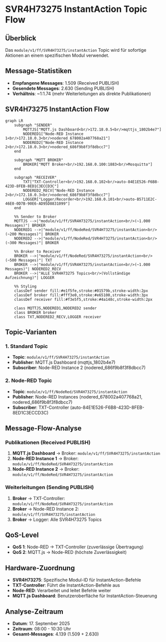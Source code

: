 # SVR4H73275 InstantAction Topic Flow

## Überblick
Das `module/v1/ff/SVR4H73275/instantAction` Topic wird für sofortige Aktionen an einem spezifischen Modul verwendet.

## Message-Statistiken
- **Empfangene Messages**: 1.509 (Received PUBLISH)
- **Gesendete Messages**: 2.630 (Sending PUBLISH)
- **Verhältnis**: ~1:1.74 (mehr Weiterleitungen als direkte Publikationen)

## SVR4H73275 InstantAction Flow

```mermaid
graph LR
    subgraph "SENDER"
        MQTTJS["MQTT.js Dashboard<br/>172.18.0.5<br/>mqttjs_1802b4e7"]
        NODERED1["Node-RED Instance 1<br/>172.18.0.3<br/>nodered_678002a407768a21"]
        NODERED2["Node-RED Instance 2<br/>172.18.0.3<br/>nodered_686f9b8f3f8dbcc7"]
    end
    
    subgraph "MQTT BROKER"
        BROKER["MQTT Broker<br/>192.168.0.100:1883<br/>Mosquitto"]
    end
    
    subgraph "RECEIVER"
        TXT["TXT-Controller<br/>192.168.0.102<br/>auto-84E1E526-F6B8-423D-8FEB-8ED1C3ECCD3C"]
        NODERED2_RECV["Node-RED Instance 2<br/>172.18.0.3<br/>nodered_686f9b8f3f8dbcc7"]
        LOGGER["Logger/Recorder<br/>192.168.0.101<br/>auto-B5711E2C-46E0-0D7B-90E6-AD95D8831099"]
    end
    
    %% Sender to Broker
    MQTTJS -->|"module/v1/ff/SVR4H73275/instantAction<br/>(~1.000 Messages)"| BROKER
    NODERED1 -->|"module/v1/ff/NodeRed/SVR4H73275/instantAction<br/>(~200 Messages)"| BROKER
    NODERED2 -->|"module/v1/ff/NodeRed/SVR4H73275/instantAction<br/>(~300 Messages)"| BROKER
    
    %% Broker to Receiver
    BROKER -->|"module/v1/ff/NodeRed/SVR4H73275/instantAction<br/>(~500 Messages)"| TXT
    BROKER -->|"module/v1/ff/SVR4H73275/instantAction<br/>(~1.000 Messages)"| NODERED2_RECV
    BROKER -->|"ALLE SVR4H73275 Topics<br/>(Vollständige Aufzeichnung)"| LOGGER
    
    %% Styling
    classDef sender fill:#e1f5fe,stroke:#01579b,stroke-width:2px
    classDef broker fill:#fff3e0,stroke:#e65100,stroke-width:3px
    classDef receiver fill:#f3e5f5,stroke:#4a148c,stroke-width:2px
    
    class MQTTJS,NODERED1,NODERED2 sender
    class BROKER broker
    class TXT,NODERED2_RECV,LOGGER receiver
```

## Topic-Varianten

### 1. Standard Topic
- **Topic**: `module/v1/ff/SVR4H73275/instantAction`
- **Publisher**: MQTT.js Dashboard (mqttjs_1802b4e7)
- **Subscriber**: Node-RED Instance 2 (nodered_686f9b8f3f8dbcc7)

### 2. Node-RED Topic
- **Topic**: `module/v1/ff/NodeRed/SVR4H73275/instantAction`
- **Publisher**: Node-RED Instances (nodered_678002a407768a21, nodered_686f9b8f3f8dbcc7)
- **Subscriber**: TXT-Controller (auto-84E1E526-F6B8-423D-8FEB-8ED1C3ECCD3C)

## Message-Flow-Analyse

### Publikationen (Received PUBLISH)
1. **MQTT.js Dashboard** → Broker: `module/v1/ff/SVR4H73275/instantAction`
2. **Node-RED Instance 1** → Broker: `module/v1/ff/NodeRed/SVR4H73275/instantAction`
3. **Node-RED Instance 2** → Broker: `module/v1/ff/NodeRed/SVR4H73275/instantAction`

### Weiterleitungen (Sending PUBLISH)
1. **Broker** → TXT-Controller: `module/v1/ff/NodeRed/SVR4H73275/instantAction`
2. **Broker** → Node-RED Instance 2: `module/v1/ff/SVR4H73275/instantAction`
3. **Broker** → Logger: Alle SVR4H73275 Topics

## QoS-Level
- **QoS 1**: Node-RED → TXT-Controller (zuverlässige Übertragung)
- **QoS 2**: MQTT.js → Node-RED (höchste Zuverlässigkeit)

## Hardware-Zuordnung
- **SVR4H73275**: Spezifische Modul-ID für InstantAction-Befehle
- **TXT-Controller**: Führt die InstantAction-Befehle aus
- **Node-RED**: Verarbeitet und leitet Befehle weiter
- **MQTT.js Dashboard**: Benutzeroberfläche für InstantAction-Steuerung

## Analyse-Zeitraum
- **Datum**: 17. September 2025
- **Zeitraum**: 08:00 - 10:30 Uhr
- **Gesamt-Messages**: 4.139 (1.509 + 2.630)

